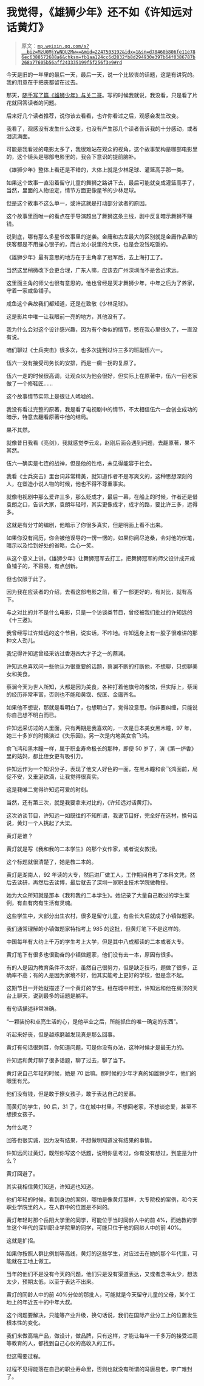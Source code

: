 # 我觉得，《雄狮少年》还不如《许知远对话黄灯》

> 原文：[`mp.weixin.qq.com/s?__biz=MzU0MjYwNDU2Mw==&mid=2247503192&idx=1&sn=d78460b806fe11e786ec6388572688a6&chksm=fb1aa124cc6d2832fb8d294930e397b64f0386787b268a77605b56aff243335199f5f256f3e9#rd`](http://mp.weixin.qq.com/s?__biz=MzU0MjYwNDU2Mw==&mid=2247503192&idx=1&sn=d78460b806fe11e786ec6388572688a6&chksm=fb1aa124cc6d2832fb8d294930e397b64f0386787b268a77605b56aff243335199f5f256f3e9#rd)

今天是旧的一年里的最后一天，最后一天，说一个比较丧的话题，这是有讲究的。我的用意在于把丧都留在过去。

那天，[随手写了篇《雄狮少年》与关二哥](http://mp.weixin.qq.com/s?__biz=MzU0MjYwNDU2Mw==&mid=2247503086&idx=2&sn=46b1ebdae8907f8166430f4accc5ce79&chksm=fb1aa092cc6d298404ea76fffc765a17b36f2e53a62814a8b1d70bfac572dc5ea69695cc0b05&scene=21#wechat_redirect)。写的时候我就说，我没看，只是看了片花就回答读者的问题。 

后来好几个读者推荐，说你该去看看，也许你看过之后，观感会发生改变。 

我看了，观感没有发生什么改变，也没有产生那几个读者告诉我的十分感动，或者泪流满面。 

可能是我看过的电影太多了，我很难站在观众的视角，这个故事架构是哪部电影里的，这个镜头是哪部电影里的，我会下意识的提前脑补。 

《雄狮少年》整体上看还是不错的，大体上就是少林足球、灌篮高手那一类。

如果这个故事一直沿着留守儿童的舞狮之路讲下去，最后可能就变成灌篮高手了，当然，里面的人物设定，情节方面更像星爷的少林足球。 

但是这个故事不这么单一，或许这就是打动部分读者的原因。 

这个故事里面唯一的看点在于导演超出了舞狮这条主线，剧中反复暗示舞狮不赚钱。

说到底，哪有那么多星爷故事里的逆袭。金庸和古龙最大的区别就是金庸作品里的侠客都是不用操心银子的，而古龙小说里的大侠，也是会没钱吃饭的。

《雄狮少年》最有意思的地方在于主角拿了冠军后，去上海打工了。

当然这里稍微改下会更合理，广东人嘛，应该去广州深圳而不是舍近求远。 

这里面主角的师父也很有意思的，他也曾经是天才舞狮少年，中年之后为了养家，守着一家咸鱼铺子。 

咸鱼这个典故我们都知道，还是在致敬《少林足球》。

这是影片中唯一让我眼前一亮的地方，其他没有了。 

我为什么会对这个设计感兴趣，因为有个类似的情节，憋在我心里很久了，一直没有说。 

咱们聊过《士兵突击》很多次，也多次提到过许三多的班副伍六一。

伍六一没有接受司务长的安排，而是一瘸一拐的复原了。

伍六一走的时候很高调，让观众以为他会很好，但实际上在原著中，伍六一回老家做了一个修鞋匠......

这个故事情节实际上是很让人唏嘘的。 

我没有看过完整的原著，我是看了电视剧中的情节，不太相信伍六一会创业成功的暗示，特意去翻看原著中他的结局。 

果不其然。 

就像昔日我看《亮剑》，我就感觉李云龙，赵刚后面会遇到问题，去翻原著，果不其然。 

伍六一确实是七连的战神，但是他的性格，未见得能容于社会。 

我看《士兵突击》里台词非常精美，就知道作者不是写爽文的，这种思想深刻的人，在塑造小说人物的时候，他也不得不尊重事实。 

就像电视剧中那么爱许三多，那么贬成才，最后一幕，在船上的时候，作者还是借袁朗之口，告诉大家，袁朗年轻时，其实更像成才，成才的路，要比许三多，远得多。

这就是有分寸的编剧，他暗示了你很多真实，但是明面上看不出来。

如果你没有阅历，你会被他误导的一愣一愣的，如果你阅尽沧桑，会对他的伏笔，暗示以及恰到好处的省略，会心一笑。 

从这个意义上讲，《雄狮少年》让舞狮冠军去打工，把舞狮冠军的师父设计成开咸鱼铺子的，不容易，有点创新。

但也仅限于此了。 

因为我在应读者的介绍，去看这部电影之前，看了一部更好的，有对比，就有高下。 

与之对比的并不是什么电影，只是一个访谈类节目，曾经被我们批过的许知远的《十三邀》。 

我曾经写过许知远的这个节目，说实话，不咋地。许知远身上有一股子很难讲的那种文人劲儿。 

我记得许知远曾经采访过香港四大才子之一的蔡澜。

许知远总喜欢问一些他认为很重要的话题，蔡澜不断的打断他，不想聊，只想聊美女和美食。

蔡澜今天为世人所知，大都是因为美食，各种打着他旗号的餐馆，但实际上，蔡澜的经历非常丰富，否则也不能和黄霑、倪匡、金庸齐名。

如果他不想说，那就是看明白了，也想明白了，觉得没意思。你非要纠缠，只能说你自己想不明白而已。 

许知远采访过的人里面，只有两期是我喜欢的，一次是日本美女黑木瞳，97 年，她三十多岁的时候演过《失乐园》。另一次是内地美女俞飞鸿。

俞飞鸿和黑木瞳一样，属于职业寿命极长的那种，即便 50 岁了，演《第一炉香》里的姑妈，都比侄女更有吸引力。

许知远作为一个知识分子，表现了他文人好色的一面，在黑木瞳和俞飞鸿面前，局促不安，又垂涎欲滴，让我觉得很真实。 

这是我唯二觉得许知远可爱的时刻。 

当然，还有第三次，就是我要拿来对比的，《许知远对话黄灯》。 

这次访谈节目，许知远一如既往的不知所谓，我说节目好，完全好在选材，换句话说，黄灯一个人挑起了大梁。 

黄灯是谁？ 

黄灯就是写《我和我的二本学生》的那个女作家，或者说女教授。

这个标题就很清楚了，她是教二本的。 

黄灯是湖南人，92 年读的大专，然后进厂做工人，工作期间自考了本科文凭，然后去读研，再然后去读博，最后就去了深圳一家职业技术学院做教授。

她为大众所知就是那本《我和我的二本学生》。她记录了大量自己教过的学生案例，有血有肉有生活有灵魂。 

这些学生中，大部分出生农村，很多是留守儿童，有些长大后就成了小镇做题家。 

我们通常理解的小镇做题家特指考上 985 的这批，但黄灯笔下不是这样的。

中国每年有大约上千万的学生考上大学，但是其中八成都读的二本或者大专。 

黄灯笔下有很多也很勤奋的小镇做题家，他们没有去一本，原因有很多。 

有的人是因为教育条件不太好，虽然自己很努力，但是缺乏技巧，题做了很多，正确率不高；有的人是因为家境不好，他其实能考上更好的学校，但是念不起。

这期节目一开始就描述了一个黄灯的学生。租在城中村里，许知远和他在房顶的天台上聊天，说到最多的话题是躺平。 

有句话描述非常准确。 

“一颗装扮和点亮生活的心，是他毕业之后，所能抓住的唯一确定的东西”。

听起来好丧，但是越琢磨越发现真是那么回事。 

黄灯有句话很刺耳，你知道问题，可是你没有办法，这种时候才是最无力的。 

许知远和黄灯聊了很多话题，聊了过去，聊了当下。 

黄灯说自己年轻的时候，她是 70 后嘛。那时候的少年才真的如雄狮少年，他们的眼里有光。 

他们没有钱，但是敢于撩女孩子，敢于表达自己的爱慕。

而黄灯的学生，90 后，31 了，住在城中村里，不想回老家，不想谈恋爱，甚至不想撩女孩子。 

为什么呢？

回答也很实诚，因为没有结果，不想做明知道没有结果的事情。 

许知远问过黄灯，既然你写这个话题，说明你思考过，你有没有想过，到底是为什么？ 

黄灯回避了。

其实我相信黄灯知道，许知远也知道。

他们年轻的时候，看到身边的案例，哪怕是像黄灯那样，大专院校的案例，和今天职业学院里的人，在人群中的位置是不同的。 

黄灯年轻时那个岳阳大学里的同学，可能位于当时同龄人中的前 4%，而她教的学生这个年代的深圳职业学院里的同学，可能只位于他的同龄人中的前 40%。

这就是扩招。 

如果你按照人群比例划等高线，黄灯的这些学生，对应过去在她的那个年代里，可能就在工地上做工。

当年的他们不是没有今天的问题，他们只是没有渠道表达，又或者念书太少，想法太少，预期太低，以至于表达不出来。 

黄灯的同龄人中的前 40%分位的那批人，可能就是今天留守儿童的父母，某个工地上的年近五十的中年大叔。 

这个问题要解决，只能等产业升级，换句话说，我们在国际产业分工上的位置发生根本性的变化。 

我们来做高端产品，做设计，做品牌，只有这样，才能让每年一千多万的接受过高等教育的人，都找到自己心仪的高收入的工作。

但这需要过程。 

过程不见得能落在自己的职业寿命里，否则也就没有所谓的冯唐易老，李广难封了。